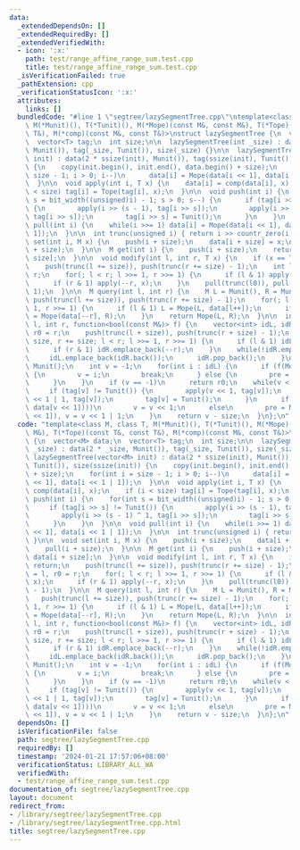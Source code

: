 ```yaml
---
data:
  _extendedDependsOn: []
  _extendedRequiredBy: []
  _extendedVerifiedWith:
  - icon: ':x:'
    path: test/range_affine_range_sum.test.cpp
    title: test/range_affine_range_sum.test.cpp
  _isVerificationFailed: true
  _pathExtension: cpp
  _verificationStatusIcon: ':x:'
  attributes:
    links: []
  bundledCode: "#line 1 \"segtree/lazySegmentTree.cpp\"\ntemplate<class M, class T,\
    \ M(*Munit)(), T(*Tunit)(), M(*Mope)(const M&, const M&), T(*Tope)(const T&, const\
    \ T&), M(*comp)(const M&, const T&)>\nstruct lazySegmentTree {\n  vector<M> data;\n\
    \  vector<T> tag;\n  int size;\n\n  lazySegmentTree(int _size) : data(2 * _size,\
    \ Munit()), tag(_size, Tunit()), size(_size) {}\n\n  lazySegmentTree(vector<M>\
    \ init) : data(2 * ssize(init), Munit()), tag(ssize(init), Tunit()), size(ssize(init))\
    \ {\n    copy(init.begin(), init.end(), data.begin() + size);\n    for(int i =\
    \ size - 1; i > 0; i--)\n      data[i] = Mope(data[i << 1], data[i << 1 | 1]);\n\
    \  }\n\n  void apply(int i, T x) {\n    data[i] = comp(data[i], x);\n    if (i\
    \ < size) tag[i] = Tope(tag[i], x);\n  }\n\n  void push(int i) {\n    for(int\
    \ s = bit_width((unsigned)i) - 1; s > 0; s--) {\n      if (tag[i >> s] != Tunit())\
    \ {\n        apply(i >> (s - 1), tag[i >> s]);\n        apply(i >> (s - 1) ^ 1,\
    \ tag[i >> s]);\n        tag[i >> s] = Tunit();\n      }\n    }\n  }\n\n  void\
    \ pull(int i) {\n    while(i >>= 1) data[i] = Mope(data[i << 1], data[i << 1 |\
    \ 1]);\n  }\n\n  int trunc(unsigned i) { return i >> countr_zero(i); }\n\n  void\
    \ set(int i, M x) {\n    push(i + size);\n    data[i + size] = x;\n    pull(i\
    \ + size);\n  }\n\n  M get(int i) {\n    push(i + size);\n    return data[i +\
    \ size];\n  }\n\n  void modify(int l, int r, T x) {\n    if (x == Tunit()) return;\n\
    \    push(trunc(l += size)), push(trunc(r += size) - 1);\n    int l0 = l, r0 =\
    \ r;\n    for(; l < r; l >>= 1, r >>= 1) {\n      if (l & 1) apply(l++, x);\n\
    \      if (r & 1) apply(--r, x);\n    }\n    pull(trunc(l0)), pull(trunc(r0) -\
    \ 1);\n  }\n\n  M query(int l, int r) {\n    M L = Munit(), R = Munit();\n   \
    \ push(trunc(l += size)), push(trunc(r += size) - 1);\n    for(; l < r; l >>=\
    \ 1, r >>= 1) {\n      if (l & 1) L = Mope(L, data[l++]);\n      if (r & 1) R\
    \ = Mope(data[--r], R);\n    }\n    return Mope(L, R);\n  }\n\n  int firstTrue(int\
    \ l, int r, function<bool(const M&)> f) {\n    vector<int> idL, idR;\n    int\
    \ r0 = r;\n    push(trunc(l + size)), push(trunc(r + size) - 1);\n    for(l +=\
    \ size, r += size; l < r; l >>= 1, r >>= 1) {\n      if (l & 1) idL.emplace_back(l++);\n\
    \      if (r & 1) idR.emplace_back(--r);\n    }\n    while(!idR.empty()) {\n \
    \     idL.emplace_back(idR.back());\n      idR.pop_back();\n    }\n    M pre =\
    \ Munit();\n    int v = -1;\n    for(int i : idL) {\n      if (f(Mope(pre, data[i])))\
    \ {\n        v = i;\n        break;\n      } else {\n        pre = Mope(pre, data[i]);\n\
    \      }\n    }\n    if (v == -1)\n      return r0;\n    while(v < size) {\n \
    \     if (tag[v] != Tunit()) {\n        apply(v << 1, tag[v]);\n        apply(v\
    \ << 1 | 1, tag[v]);\n        tag[v] = Tunit();\n      }\n      if (f(Mope(pre,\
    \ data[v << 1])))\n        v = v << 1;\n      else\n        pre = Mope(pre, data[v\
    \ << 1]), v = v << 1 | 1;\n    }\n    return v - size;\n  }\n};\n"
  code: "template<class M, class T, M(*Munit)(), T(*Tunit)(), M(*Mope)(const M&, const\
    \ M&), T(*Tope)(const T&, const T&), M(*comp)(const M&, const T&)>\nstruct lazySegmentTree\
    \ {\n  vector<M> data;\n  vector<T> tag;\n  int size;\n\n  lazySegmentTree(int\
    \ _size) : data(2 * _size, Munit()), tag(_size, Tunit()), size(_size) {}\n\n \
    \ lazySegmentTree(vector<M> init) : data(2 * ssize(init), Munit()), tag(ssize(init),\
    \ Tunit()), size(ssize(init)) {\n    copy(init.begin(), init.end(), data.begin()\
    \ + size);\n    for(int i = size - 1; i > 0; i--)\n      data[i] = Mope(data[i\
    \ << 1], data[i << 1 | 1]);\n  }\n\n  void apply(int i, T x) {\n    data[i] =\
    \ comp(data[i], x);\n    if (i < size) tag[i] = Tope(tag[i], x);\n  }\n\n  void\
    \ push(int i) {\n    for(int s = bit_width((unsigned)i) - 1; s > 0; s--) {\n \
    \     if (tag[i >> s] != Tunit()) {\n        apply(i >> (s - 1), tag[i >> s]);\n\
    \        apply(i >> (s - 1) ^ 1, tag[i >> s]);\n        tag[i >> s] = Tunit();\n\
    \      }\n    }\n  }\n\n  void pull(int i) {\n    while(i >>= 1) data[i] = Mope(data[i\
    \ << 1], data[i << 1 | 1]);\n  }\n\n  int trunc(unsigned i) { return i >> countr_zero(i);\
    \ }\n\n  void set(int i, M x) {\n    push(i + size);\n    data[i + size] = x;\n\
    \    pull(i + size);\n  }\n\n  M get(int i) {\n    push(i + size);\n    return\
    \ data[i + size];\n  }\n\n  void modify(int l, int r, T x) {\n    if (x == Tunit())\
    \ return;\n    push(trunc(l += size)), push(trunc(r += size) - 1);\n    int l0\
    \ = l, r0 = r;\n    for(; l < r; l >>= 1, r >>= 1) {\n      if (l & 1) apply(l++,\
    \ x);\n      if (r & 1) apply(--r, x);\n    }\n    pull(trunc(l0)), pull(trunc(r0)\
    \ - 1);\n  }\n\n  M query(int l, int r) {\n    M L = Munit(), R = Munit();\n \
    \   push(trunc(l += size)), push(trunc(r += size) - 1);\n    for(; l < r; l >>=\
    \ 1, r >>= 1) {\n      if (l & 1) L = Mope(L, data[l++]);\n      if (r & 1) R\
    \ = Mope(data[--r], R);\n    }\n    return Mope(L, R);\n  }\n\n  int firstTrue(int\
    \ l, int r, function<bool(const M&)> f) {\n    vector<int> idL, idR;\n    int\
    \ r0 = r;\n    push(trunc(l + size)), push(trunc(r + size) - 1);\n    for(l +=\
    \ size, r += size; l < r; l >>= 1, r >>= 1) {\n      if (l & 1) idL.emplace_back(l++);\n\
    \      if (r & 1) idR.emplace_back(--r);\n    }\n    while(!idR.empty()) {\n \
    \     idL.emplace_back(idR.back());\n      idR.pop_back();\n    }\n    M pre =\
    \ Munit();\n    int v = -1;\n    for(int i : idL) {\n      if (f(Mope(pre, data[i])))\
    \ {\n        v = i;\n        break;\n      } else {\n        pre = Mope(pre, data[i]);\n\
    \      }\n    }\n    if (v == -1)\n      return r0;\n    while(v < size) {\n \
    \     if (tag[v] != Tunit()) {\n        apply(v << 1, tag[v]);\n        apply(v\
    \ << 1 | 1, tag[v]);\n        tag[v] = Tunit();\n      }\n      if (f(Mope(pre,\
    \ data[v << 1])))\n        v = v << 1;\n      else\n        pre = Mope(pre, data[v\
    \ << 1]), v = v << 1 | 1;\n    }\n    return v - size;\n  }\n};\n"
  dependsOn: []
  isVerificationFile: false
  path: segtree/lazySegmentTree.cpp
  requiredBy: []
  timestamp: '2024-01-21 17:57:06+08:00'
  verificationStatus: LIBRARY_ALL_WA
  verifiedWith:
  - test/range_affine_range_sum.test.cpp
documentation_of: segtree/lazySegmentTree.cpp
layout: document
redirect_from:
- /library/segtree/lazySegmentTree.cpp
- /library/segtree/lazySegmentTree.cpp.html
title: segtree/lazySegmentTree.cpp
---
```

